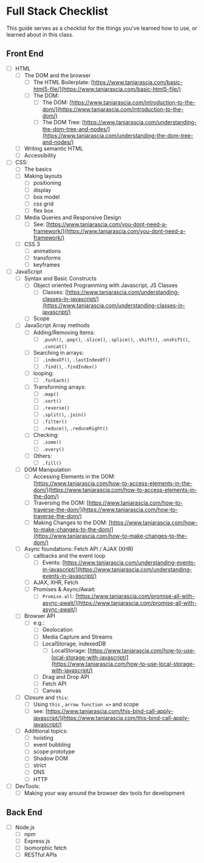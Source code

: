 # Full Stack Checklist

This guide serves as a checklist for the things you've learned how to use, or learned about in this class.

## Front End
- [ ]  HTML
    - [ ]  The DOM and the browser
        - [ ]  The HTML Boilerplate: [https://www.taniarascia.com/basic-html5-file/](https://www.taniarascia.com/basic-html5-file/)
        - [ ]  The DOM:
            - [ ]  The DOM: [https://www.taniarascia.com/introduction-to-the-dom/](https://www.taniarascia.com/introduction-to-the-dom/)
            - [ ]  The DOM Tree: [https://www.taniarascia.com/understanding-the-dom-tree-and-nodes/](https://www.taniarascia.com/understanding-the-dom-tree-and-nodes/)
    - [ ]  Writing semantic HTML
    - [ ]  Accessibility
- [ ]  CSS:
    - [ ]  The basics
    - [ ]  Making layouts
        - [ ]  positioning
        - [ ]  display
        - [ ]  box model
        - [ ]  css grid
        - [ ]  flex box
    - [ ]  Media Queries and Responsive Design
        - [ ]  See: [https://www.taniarascia.com/you-dont-need-a-framework/](https://www.taniarascia.com/you-dont-need-a-framework/)
    - [ ]  CSS 3
        - [ ]  animations
        - [ ]  transforms
        - [ ]  keyframes
- [ ]  JavaScript
    - [ ]  Syntax and Basic Constructs
        - [ ]  Object oriented Programming with Javascript, JS Classes
            - [ ]  Classes: [https://www.taniarascia.com/understanding-classes-in-javascript/](https://www.taniarascia.com/understanding-classes-in-javascript/)
        - [ ]  Scope
    - [ ]  JavaScript Array methods
        - [ ]  Adding/Removing Items:
            - [ ]  `.push()`, `.pop()`,  `.slice()`, `.splice()`, `.shift()`, `.unshift()`, `.concat()`
        - [ ]  Searching in arrays:
            - [ ]  `.indexOf()`, `.lastIndexOf()`
            - [ ]  `.find()`, `.findIndex()`
        - [ ]  looping:
            - [ ]  `.forEach()`
        - [ ]  Transforming arrays:
            - [ ]  `.map()`
            - [ ]  `.sort()`
            - [ ]  `.reverse()`
            - [ ]  `.split()`, `.join()`
            - [ ]  `.filter()`
            - [ ]  `.reduce()`, `.reduceRight()`
        - [ ]  Checking:
            - [ ]  `.some()`
            - [ ]  `.every()`
        - [ ]  Others:
            - [ ]  `.fill()`
    - [ ]  DOM Manipulation
        - [ ]  Accessing Elements in the DOM: [https://www.taniarascia.com/how-to-access-elements-in-the-dom/](https://www.taniarascia.com/how-to-access-elements-in-the-dom/)
        - [ ]  Traversing the DOM: [https://www.taniarascia.com/how-to-traverse-the-dom/](https://www.taniarascia.com/how-to-traverse-the-dom/)
        - [ ]  Making Changes to the DOM: [https://www.taniarascia.com/how-to-make-changes-to-the-dom/](https://www.taniarascia.com/how-to-make-changes-to-the-dom/)
    - [ ]  Async foundations: Fetch API / AJAX (XHR)
        - [ ]  callbacks and the event loop
            - [ ]  Events: [https://www.taniarascia.com/understanding-events-in-javascript/](https://www.taniarascia.com/understanding-events-in-javascript/)
        - [ ]  AJAX, XHR, Fetch
        - [ ]  Promises & Async/Await:
            - [ ]  `Promise.all`: [https://www.taniarascia.com/promise-all-with-async-await/](https://www.taniarascia.com/promise-all-with-async-await/)
    - [ ]  Browser API
        - [ ]  e.g.:
            - [ ]  Geolocation
            - [ ]  Media Capture and Streams
            - [ ]  LocalStorage, indexedDB
                - [ ]  LocalStorage: [https://www.taniarascia.com/how-to-use-local-storage-with-javascript/](https://www.taniarascia.com/how-to-use-local-storage-with-javascript/)
            - [ ]  Drag and Drop API
            - [ ]  Fetch API
            - [ ]  Canvas
    - [ ]  Closure and `this`:
        - [ ]  Using `this` , `arrow function =>` and scope
        - [ ]  see: [https://www.taniarascia.com/this-bind-call-apply-javascript/](https://www.taniarascia.com/this-bind-call-apply-javascript/)
    - [ ]  Additional topics:
        - [ ]  hoisting
        - [ ]  event bubbling
        - [ ]  scope prototype
        - [ ]  Shadow DOM
        - [ ]  strict
        - [ ]  DNS
        - [ ]  HTTP
- [ ]  DevTools:
    - [ ]  Making your way around the browser dev tools for development

## Back End
- [ ] Node.js
  - [ ] npm
  - [ ] Express.js
  - [ ] Isomorphic fetch
  - [ ] RESTful APIs
